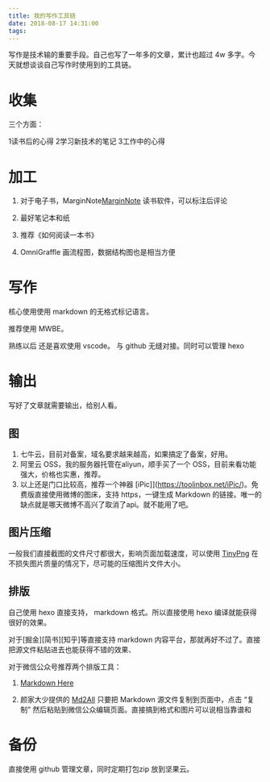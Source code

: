 ```yaml
---
title: 我的写作工具链
date: 2018-08-17 14:31:00
tags:
---
```


写作是技术输的重要手段。自己也写了一年多的文章，累计也超过 4w 多字。今天就想谈谈自己写作时使用到的工具链。

# 收集
三个方面：

1读书后的心得
2学习新技术的笔记
3工作中的心得

# 加工

1. 对于电子书，MarginNote[MarginNote](http://marginnote.webflow.io/) 读书软件，可以标注后评论

2. 最好笔记本和纸

3. 推荐《如何阅读一本书》

4. OmniGraffle 画流程图，数据结构图也是相当方便

# 写作

核心使用使用 markdown 的无格式标记语言。

推荐使用 MWBE。

熟练以后 还是喜欢使用 vscode。 与 github 无缝对接。同时可以管理 hexo

# 输出

写好了文章就需要输出，给别人看。

## 图

1. 七牛云，目前对备案，域名要求越来越高，如果搞定了备案，好用。
2. 阿里云 OSS，我的服务器托管在aliyun，顺手买了一个 OSS，目前来看功能强大，价格也实惠，推荐。
3. 以上还是门口比较高，推荐一个神器 [iPic]](https://toolinbox.net/iPic/)。免费版直接使用微博的图床，支持 https，一键生成 Markdown 的链接。唯一的缺点就是哪天微博不高兴了取消了api。就不能用了吧。

## 图片压缩

一般我们直接截图的文件尺寸都很大，影响页面加载速度，可以使用 [TinyPng](https://tinypng.com/) 在不损失图片质量的情况下，尽可能的压缩图片文件大小。

## 排版

自己使用 hexo 直接支持， markdown 格式。所以直接使用 hexo 编译就能获得很好的效果。

对于[掘金][简书][知乎]等直接支持 markdown 内容平台，那就再好不过了。直接把源文件粘贴进去也能获得不错的效果、

对于微信公众号推荐两个排版工具：

1. [Markdown Here](https://markdown-here.com/)

2. 颜家大少提供的 [Md2All](http://md.aclickall.com/) 只要把 Markdown 源文件复制到页面中，点击 “复制” 然后粘贴到微信公众编辑页面。直接搞到格式和图片可以说相当靠谱和

# 备份

直接使用 github 管理文章，同时定期打包zip 放到坚果云。


